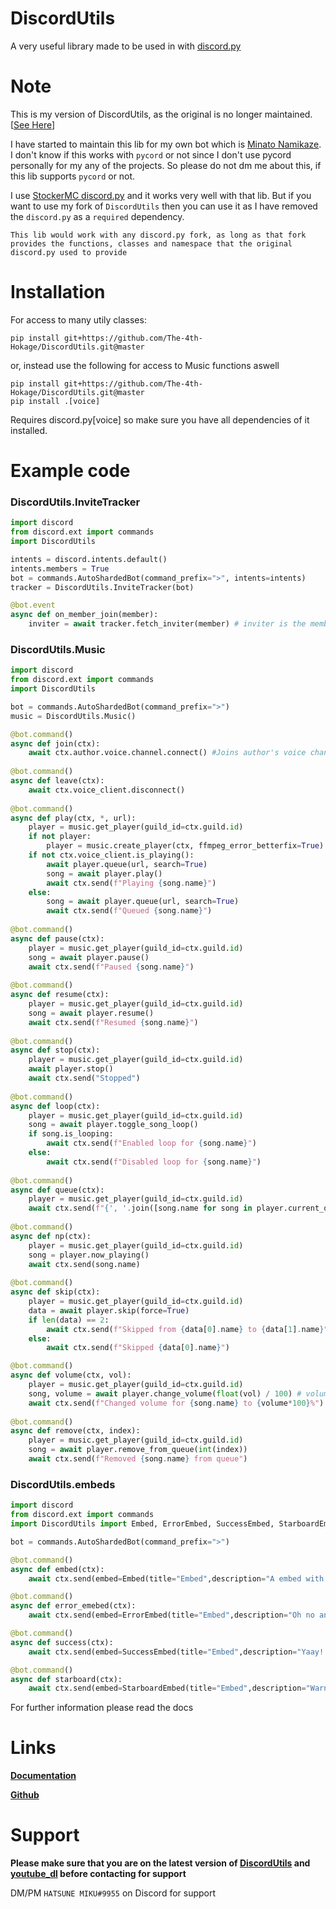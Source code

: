 # DiscordUtils
A very useful library made to be used in with [discord.py](https://pypi.org/project/discord.py/)

# Note
This is my version of DiscordUtils, as the original is no longer maintained. [[See Here](https://github.com/toxicrecker/DiscordUtils#readme)]

I have started to maintain this lib for my own bot which is [Minato Namikaze](https://minato-namikaze.readthedocs.io/).
I don't know if this works with `pycord` or not since I don't use pycord personally for my any of the projects. So please do not dm me about this, if this lib supports `pycord` or not.

I use [StockerMC discord.py](https://github.com/StockerMC/discord.py) and it works very well with that lib.
But if you want to use my fork of `DiscordUtils` then you can use it as I have removed the `discord.py` as a `required` dependency.

```note
This lib would work with any discord.py fork, as long as that fork provides the functions, classes and namespace that the original discord.py used to provide
```

# Installation
For access to many utily classes:
```
pip install git+https://github.com/The-4th-Hokage/DiscordUtils.git@master
```

or, instead use the following for access to Music functions aswell
```
pip install git+https://github.com/The-4th-Hokage/DiscordUtils.git@master
pip install .[voice]
```
Requires discord.py[voice] so make sure you have all dependencies of it installed.

# Example code

### DiscordUtils.InviteTracker
```python
import discord
from discord.ext import commands
import DiscordUtils

intents = discord.intents.default()
intents.members = True
bot = commands.AutoShardedBot(command_prefix=">", intents=intents)
tracker = DiscordUtils.InviteTracker(bot)

@bot.event
async def on_member_join(member):
    inviter = await tracker.fetch_inviter(member) # inviter is the member who invited
```

### DiscordUtils.Music
```python
import discord
from discord.ext import commands
import DiscordUtils

bot = commands.AutoShardedBot(command_prefix=">")
music = DiscordUtils.Music()

@bot.command()
async def join(ctx):
    await ctx.author.voice.channel.connect() #Joins author's voice channel
    
@bot.command()
async def leave(ctx):
    await ctx.voice_client.disconnect()
    
@bot.command()
async def play(ctx, *, url):
    player = music.get_player(guild_id=ctx.guild.id)
    if not player:
        player = music.create_player(ctx, ffmpeg_error_betterfix=True)
    if not ctx.voice_client.is_playing():
        await player.queue(url, search=True)
        song = await player.play()
        await ctx.send(f"Playing {song.name}")
    else:
        song = await player.queue(url, search=True)
        await ctx.send(f"Queued {song.name}")
        
@bot.command()
async def pause(ctx):
    player = music.get_player(guild_id=ctx.guild.id)
    song = await player.pause()
    await ctx.send(f"Paused {song.name}")
    
@bot.command()
async def resume(ctx):
    player = music.get_player(guild_id=ctx.guild.id)
    song = await player.resume()
    await ctx.send(f"Resumed {song.name}")
    
@bot.command()
async def stop(ctx):
    player = music.get_player(guild_id=ctx.guild.id)
    await player.stop()
    await ctx.send("Stopped")
    
@bot.command()
async def loop(ctx):
    player = music.get_player(guild_id=ctx.guild.id)
    song = await player.toggle_song_loop()
    if song.is_looping:
        await ctx.send(f"Enabled loop for {song.name}")
    else:
        await ctx.send(f"Disabled loop for {song.name}")
    
@bot.command()
async def queue(ctx):
    player = music.get_player(guild_id=ctx.guild.id)
    await ctx.send(f"{', '.join([song.name for song in player.current_queue()])}")
    
@bot.command()
async def np(ctx):
    player = music.get_player(guild_id=ctx.guild.id)
    song = player.now_playing()
    await ctx.send(song.name)
    
@bot.command()
async def skip(ctx):
    player = music.get_player(guild_id=ctx.guild.id)
    data = await player.skip(force=True)
    if len(data) == 2:
        await ctx.send(f"Skipped from {data[0].name} to {data[1].name}")
    else:
        await ctx.send(f"Skipped {data[0].name}")

@bot.command()
async def volume(ctx, vol):
    player = music.get_player(guild_id=ctx.guild.id)
    song, volume = await player.change_volume(float(vol) / 100) # volume should be a float between 0 to 1
    await ctx.send(f"Changed volume for {song.name} to {volume*100}%")
    
@bot.command()
async def remove(ctx, index):
    player = music.get_player(guild_id=ctx.guild.id)
    song = await player.remove_from_queue(int(index))
    await ctx.send(f"Removed {song.name} from queue")
```

### DiscordUtils.embeds
```python
import discord
from discord.ext import commands
import DiscordUtils import Embed, ErrorEmbed, SuccessEmbed, StarboardEmbed

bot = commands.AutoShardedBot(command_prefix=">")

@bot.command()
async def embed(ctx):
    await ctx.send(embed=Embed(title="Embed",description="A embed with random colors"))

@bot.command()
async def error_emebed(ctx):
    await ctx.send(embed=ErrorEmbed(title="Embed",description="Oh no an error happened"))

@bot.command()
async def success(ctx):
    await ctx.send(embed=SuccessEmbed(title="Embed",description="Yaay! task executed successfully"))

@bot.command()
async def starboard(ctx):
    await ctx.send(embed=StarboardEmbed(title="Embed",description="Warning given/ starboard embed"))
```

For further information please read the docs

# Links
**[Documentation](https://docs.discordutils.gq)**

**[Github](https://github.com/The-4th-Hokage/DiscordUtils)**

# Support
**__Please make sure that you are on the latest version of [DiscordUtils](https://github.com/The-4th-Hokage/DiscordUtils) and [youtube_dl](https://pypi.org/project/youtube_dl) before contacting for support__**

DM/PM `HATSUNE MIKU#9955` on Discord for support
